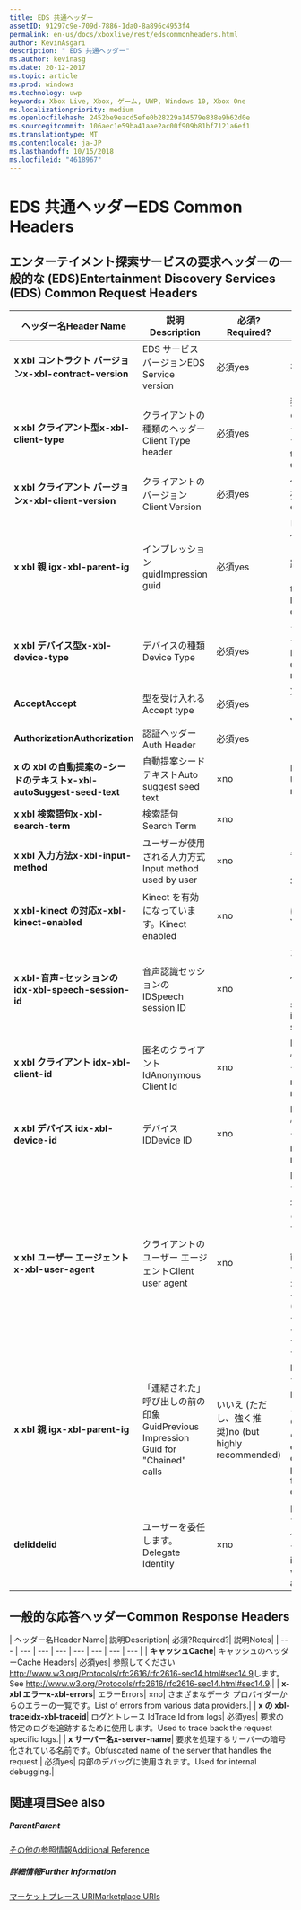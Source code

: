 ```yaml
---
title: EDS 共通ヘッダー
assetID: 91297c9e-709d-7886-1da0-8a896c4953f4
permalink: en-us/docs/xboxlive/rest/edscommonheaders.html
author: KevinAsgari
description: " EDS 共通ヘッダー"
ms.author: kevinasg
ms.date: 20-12-2017
ms.topic: article
ms.prod: windows
ms.technology: uwp
keywords: Xbox Live, Xbox, ゲーム, UWP, Windows 10, Xbox One
ms.localizationpriority: medium
ms.openlocfilehash: 2452be9eacd5efe0b28229a14579e838e9b62d0e
ms.sourcegitcommit: 106aec1e59ba41aae2ac00f909b81bf7121a6ef1
ms.translationtype: MT
ms.contentlocale: ja-JP
ms.lasthandoff: 10/15/2018
ms.locfileid: "4618967"
---
```

# <a name="eds-common-headers"></a><span data-ttu-id="c534c-104">EDS 共通ヘッダー</span><span class="sxs-lookup"><span data-stu-id="c534c-104">EDS Common Headers</span></span>

<a id="ID4EO"></a>



## <a name="entertainment-discovery-services-eds-common-request-headers"></a><span data-ttu-id="c534c-105">エンターテイメント探索サービスの要求ヘッダーの一般的な (EDS)</span><span class="sxs-lookup"><span data-stu-id="c534c-105">Entertainment Discovery Services (EDS) Common Request Headers</span></span>

| <span data-ttu-id="c534c-106">ヘッダー名</span><span class="sxs-lookup"><span data-stu-id="c534c-106">Header Name</span></span>| <span data-ttu-id="c534c-107">説明</span><span class="sxs-lookup"><span data-stu-id="c534c-107">Description</span></span>| <span data-ttu-id="c534c-108">必須?</span><span class="sxs-lookup"><span data-stu-id="c534c-108">Required?</span></span>| <span data-ttu-id="c534c-109">説明</span><span class="sxs-lookup"><span data-stu-id="c534c-109">Notes</span></span>|
| --- | --- | --- | --- |
| <b><span data-ttu-id="c534c-110">x xbl コントラクト バージョン</span><span class="sxs-lookup"><span data-stu-id="c534c-110">x-xbl-contract-version</span></span></b>| <span data-ttu-id="c534c-111">EDS サービス バージョン</span><span class="sxs-lookup"><span data-stu-id="c534c-111">EDS Service version</span></span>| <span data-ttu-id="c534c-112">必須</span><span class="sxs-lookup"><span data-stu-id="c534c-112">yes</span></span>| <span data-ttu-id="c534c-113">3.2</span><span class="sxs-lookup"><span data-stu-id="c534c-113">3.2</span></span>|
| <b><span data-ttu-id="c534c-114">x xbl クライアント型</span><span class="sxs-lookup"><span data-stu-id="c534c-114">x-xbl-client-type</span></span></b>| <span data-ttu-id="c534c-115">クライアントの種類のヘッダー</span><span class="sxs-lookup"><span data-stu-id="c534c-115">Client Type header</span></span>| <span data-ttu-id="c534c-116">必須</span><span class="sxs-lookup"><span data-stu-id="c534c-116">yes</span></span>| <span data-ttu-id="c534c-117">独自のクライアントの種類を取得するチームに問い合わせます。</span><span class="sxs-lookup"><span data-stu-id="c534c-117">Speak to team to get your own Client Type .</span></span>|
| <b><span data-ttu-id="c534c-118">x xbl クライアント バージョン</span><span class="sxs-lookup"><span data-stu-id="c534c-118">x-xbl-client-version</span></span></b>| <span data-ttu-id="c534c-119">クライアントのバージョン</span><span class="sxs-lookup"><span data-stu-id="c534c-119">Client Version</span></span>| <span data-ttu-id="c534c-120">必須</span><span class="sxs-lookup"><span data-stu-id="c534c-120">yes</span></span>| <span data-ttu-id="c534c-121">任意の空でない文字列。</span><span class="sxs-lookup"><span data-stu-id="c534c-121">Any non-empty string.</span></span>|
| <b><span data-ttu-id="c534c-122">x xbl 親 ig</span><span class="sxs-lookup"><span data-stu-id="c534c-122">x-xbl-parent-ig</span></span></b>| <span data-ttu-id="c534c-123">インプレッション guid</span><span class="sxs-lookup"><span data-stu-id="c534c-123">Impression guid</span></span>| <span data-ttu-id="c534c-124">必須</span><span class="sxs-lookup"><span data-stu-id="c534c-124">yes</span></span>| <span data-ttu-id="c534c-125">ログに記録し、その他のサービス呼び出しの間での要求を追跡するために使用します。</span><span class="sxs-lookup"><span data-stu-id="c534c-125">Used to track request in logs and across other service calls.</span></span>|
| <b><span data-ttu-id="c534c-126">x xbl デバイス型</span><span class="sxs-lookup"><span data-stu-id="c534c-126">x-xbl-device-type</span></span></b>| <span data-ttu-id="c534c-127">デバイスの種類</span><span class="sxs-lookup"><span data-stu-id="c534c-127">Device Type</span></span>| <span data-ttu-id="c534c-128">必須</span><span class="sxs-lookup"><span data-stu-id="c534c-128">yes</span></span>| <span data-ttu-id="c534c-129">クライアントを表すデバイスです。</span><span class="sxs-lookup"><span data-stu-id="c534c-129">Device that the client is representing .</span></span>|
| <b><span data-ttu-id="c534c-130">Accept</span><span class="sxs-lookup"><span data-stu-id="c534c-130">Accept</span></span></b>| <span data-ttu-id="c534c-131">型を受け入れる</span><span class="sxs-lookup"><span data-stu-id="c534c-131">Accept type</span></span>| <span data-ttu-id="c534c-132">必須</span><span class="sxs-lookup"><span data-stu-id="c534c-132">yes</span></span>| <span data-ttu-id="c534c-133">XML または JSON します。</span><span class="sxs-lookup"><span data-stu-id="c534c-133">XML or JSON.</span></span>|
| <b><span data-ttu-id="c534c-134">Authorization</span><span class="sxs-lookup"><span data-stu-id="c534c-134">Authorization</span></span></b>| <span data-ttu-id="c534c-135">認証ヘッダー</span><span class="sxs-lookup"><span data-stu-id="c534c-135">Auth Header</span></span>| <span data-ttu-id="c534c-136">必須</span><span class="sxs-lookup"><span data-stu-id="c534c-136">yes</span></span>|  |
| <b><span data-ttu-id="c534c-137">x の xbl の自動提案の-シードのテキスト</span><span class="sxs-lookup"><span data-stu-id="c534c-137">x-xbl-autoSuggest-seed-text</span></span></b>| <span data-ttu-id="c534c-138">自動提案シード テキスト</span><span class="sxs-lookup"><span data-stu-id="c534c-138">Auto suggest seed text</span></span>| <span data-ttu-id="c534c-139">×</span><span class="sxs-lookup"><span data-stu-id="c534c-139">no</span></span>| <span data-ttu-id="c534c-140">BI の使用と関連性</span><span class="sxs-lookup"><span data-stu-id="c534c-140">Used For BI and relevance</span></span>|
| <b><span data-ttu-id="c534c-141">x xbl 検索語句</span><span class="sxs-lookup"><span data-stu-id="c534c-141">x-xbl-search-term</span></span></b>| <span data-ttu-id="c534c-142">検索語句</span><span class="sxs-lookup"><span data-stu-id="c534c-142">Search Term</span></span>| <span data-ttu-id="c534c-143">×</span><span class="sxs-lookup"><span data-stu-id="c534c-143">no</span></span>|  |
| <b><span data-ttu-id="c534c-144">x xbl 入力方法</span><span class="sxs-lookup"><span data-stu-id="c534c-144">x-xbl-input-method</span></span></b>| <span data-ttu-id="c534c-145">ユーザーが使用される入力方式</span><span class="sxs-lookup"><span data-stu-id="c534c-145">Input method used by user</span></span>| <span data-ttu-id="c534c-146">×</span><span class="sxs-lookup"><span data-stu-id="c534c-146">no</span></span>| <span data-ttu-id="c534c-147">コント ローラー、音声認識、Kinect します。</span><span class="sxs-lookup"><span data-stu-id="c534c-147">Controller, Speech, Kinect .</span></span>|
| <b><span data-ttu-id="c534c-148">x xbl-kinect の対応</span><span class="sxs-lookup"><span data-stu-id="c534c-148">x-xbl-kinect-enabled</span></span></b>| <span data-ttu-id="c534c-149">Kinect を有効になっています。</span><span class="sxs-lookup"><span data-stu-id="c534c-149">Kinect enabled</span></span>| <span data-ttu-id="c534c-150">×</span><span class="sxs-lookup"><span data-stu-id="c534c-150">no</span></span>| <span data-ttu-id="c534c-151">はい/いいえ。</span><span class="sxs-lookup"><span data-stu-id="c534c-151">Yes/no.</span></span>|
| <b><span data-ttu-id="c534c-152">x xbl-音声-セッションの id</span><span class="sxs-lookup"><span data-stu-id="c534c-152">x-xbl-speech-session-id</span></span></b>| <span data-ttu-id="c534c-153">音声認識セッションの ID</span><span class="sxs-lookup"><span data-stu-id="c534c-153">Speech session ID</span></span>| <span data-ttu-id="c534c-154">×</span><span class="sxs-lookup"><span data-stu-id="c534c-154">no</span></span>| <span data-ttu-id="c534c-155">かどうかのセッションでは、音声認識を使用して開始されました。</span><span class="sxs-lookup"><span data-stu-id="c534c-155">Whether session was initiated using speech.</span></span>|
| <b><span data-ttu-id="c534c-156">x xbl クライアント id</span><span class="sxs-lookup"><span data-stu-id="c534c-156">x-xbl-client-id</span></span></b>| <span data-ttu-id="c534c-157">匿名のクライアント Id</span><span class="sxs-lookup"><span data-stu-id="c534c-157">Anonymous Client Id</span></span>| <span data-ttu-id="c534c-158">×</span><span class="sxs-lookup"><span data-stu-id="c534c-158">no</span></span>| <span data-ttu-id="c534c-159">BI レポートと関連性のために使用します。</span><span class="sxs-lookup"><span data-stu-id="c534c-159">Used for BI reporting and relevance.</span></span>|
| <b><span data-ttu-id="c534c-160">x xbl デバイス id</span><span class="sxs-lookup"><span data-stu-id="c534c-160">x-xbl-device-id</span></span></b>| <span data-ttu-id="c534c-161">デバイス ID</span><span class="sxs-lookup"><span data-stu-id="c534c-161">Device ID</span></span>| <span data-ttu-id="c534c-162">×</span><span class="sxs-lookup"><span data-stu-id="c534c-162">no</span></span>| <span data-ttu-id="c534c-163">BI レポートと関連性のために使用します。</span><span class="sxs-lookup"><span data-stu-id="c534c-163">Used for BI reporting and relevance.</span></span>|
| <b><span data-ttu-id="c534c-164">x xbl ユーザー エージェント</span><span class="sxs-lookup"><span data-stu-id="c534c-164">x-xbl-user-agent</span></span></b>| <span data-ttu-id="c534c-165">クライアントのユーザー エージェント</span><span class="sxs-lookup"><span data-stu-id="c534c-165">Client user agent</span></span>| <span data-ttu-id="c534c-166">×</span><span class="sxs-lookup"><span data-stu-id="c534c-166">no</span></span>| <span data-ttu-id="c534c-167">BI に使用されます。</span><span class="sxs-lookup"><span data-stu-id="c534c-167">Used for BI.</span></span> <span data-ttu-id="c534c-168">"&lt;名 >/&lt;バージョン > (&lt;OS バージョン > です。&lt;プラットフォーム > です。&lt;機能 > です。&lt;製造 > です。&lt;モデル >)"。</span><span class="sxs-lookup"><span data-stu-id="c534c-168">"&lt;name>/&lt;version> (&lt;OS version>; &lt;platform>; &lt;capability>; &lt;manufacture>; &lt;model>)".</span></span>|
| <b><span data-ttu-id="c534c-169">x xbl 親 ig</span><span class="sxs-lookup"><span data-stu-id="c534c-169">x-xbl-parent-ig</span></span></b>| <span data-ttu-id="c534c-170">「連結された」呼び出しの前の印象 Guid</span><span class="sxs-lookup"><span data-stu-id="c534c-170">Previous Impression Guid for "Chained" calls</span></span>| <span data-ttu-id="c534c-171">いいえ (ただし、強く推奨)</span><span class="sxs-lookup"><span data-stu-id="c534c-171">no (but highly recommended)</span></span>| <span data-ttu-id="c534c-172">BI 関連に重要です。</span><span class="sxs-lookup"><span data-stu-id="c534c-172">Important for BI relevance.</span></span> <span data-ttu-id="c534c-173">たとえば、ブラウズ通話の IG は、詳細は次の親 IG です。</span><span class="sxs-lookup"><span data-stu-id="c534c-173">For example, a Browse call's IG is the parent IG for a following up detail call.</span></span>|
| <b><span data-ttu-id="c534c-174">delid</span><span class="sxs-lookup"><span data-stu-id="c534c-174">delid</span></span></b>| <span data-ttu-id="c534c-175">ユーザーを委任します。</span><span class="sxs-lookup"><span data-stu-id="c534c-175">Delegate Identity</span></span>| <span data-ttu-id="c534c-176">×</span><span class="sxs-lookup"><span data-stu-id="c534c-176">no</span></span>| <span data-ttu-id="c534c-177">内部サービスで使用すると、ユーザーの代わりに動作します。</span><span class="sxs-lookup"><span data-stu-id="c534c-177">Used by internal services to work on behalf of a user.</span></span>|

## <a name="common-response-headers"></a><span data-ttu-id="c534c-178">一般的な応答ヘッダー</span><span class="sxs-lookup"><span data-stu-id="c534c-178">Common Response Headers</span></span>

| <span data-ttu-id="c534c-179">ヘッダー名</span><span class="sxs-lookup"><span data-stu-id="c534c-179">Header Name</span></span>| <span data-ttu-id="c534c-180">説明</span><span class="sxs-lookup"><span data-stu-id="c534c-180">Description</span></span>| <span data-ttu-id="c534c-181">必須?</span><span class="sxs-lookup"><span data-stu-id="c534c-181">Required?</span></span>| <span data-ttu-id="c534c-182">説明</span><span class="sxs-lookup"><span data-stu-id="c534c-182">Notes</span></span>|
| --- | --- | --- | --- | --- | --- | --- | --- |
| <b><span data-ttu-id="c534c-183">キャッシュ</span><span class="sxs-lookup"><span data-stu-id="c534c-183">Cache</span></span></b>| <span data-ttu-id="c534c-184">キャッシュのヘッダー</span><span class="sxs-lookup"><span data-stu-id="c534c-184">Cache Headers</span></span>| <span data-ttu-id="c534c-185">必須</span><span class="sxs-lookup"><span data-stu-id="c534c-185">yes</span></span>| <span data-ttu-id="c534c-186">参照してください<a href="http://www.w3.org/Protocols/rfc2616/rfc2616-sec14.html#sec14.9">http://www.w3.org/Protocols/rfc2616/rfc2616-sec14.html#sec14.9</a>します。</span><span class="sxs-lookup"><span data-stu-id="c534c-186">See <a href="http://www.w3.org/Protocols/rfc2616/rfc2616-sec14.html#sec14.9">http://www.w3.org/Protocols/rfc2616/rfc2616-sec14.html#sec14.9</a>.</span></span>|
| <b><span data-ttu-id="c534c-187">x-xbl エラー</span><span class="sxs-lookup"><span data-stu-id="c534c-187">x-xbl-errors</span></span></b>| <span data-ttu-id="c534c-188">エラー</span><span class="sxs-lookup"><span data-stu-id="c534c-188">Errors</span></span>| <span data-ttu-id="c534c-189">×</span><span class="sxs-lookup"><span data-stu-id="c534c-189">no</span></span>| <span data-ttu-id="c534c-190">さまざまなデータ プロバイダーからのエラーの一覧です。</span><span class="sxs-lookup"><span data-stu-id="c534c-190">List of errors from various data providers.</span></span>|
| <b><span data-ttu-id="c534c-191">x の xbl-traceid</span><span class="sxs-lookup"><span data-stu-id="c534c-191">x-xbl-traceid</span></span></b>| <span data-ttu-id="c534c-192">ログとトレース Id</span><span class="sxs-lookup"><span data-stu-id="c534c-192">Trace Id from logs</span></span>| <span data-ttu-id="c534c-193">必須</span><span class="sxs-lookup"><span data-stu-id="c534c-193">yes</span></span>| <span data-ttu-id="c534c-194">要求の特定のログを追跡するために使用します。</span><span class="sxs-lookup"><span data-stu-id="c534c-194">Used to trace back the request specific logs.</span></span>|
| <b><span data-ttu-id="c534c-195">x サーバー名</span><span class="sxs-lookup"><span data-stu-id="c534c-195">x-server-name</span></span></b>| <span data-ttu-id="c534c-196">要求を処理するサーバーの暗号化されている名前です。</span><span class="sxs-lookup"><span data-stu-id="c534c-196">Obfuscated name of the server that handles the request.</span></span>| <span data-ttu-id="c534c-197">必須</span><span class="sxs-lookup"><span data-stu-id="c534c-197">yes</span></span>| <span data-ttu-id="c534c-198">内部のデバッグに使用されます。</span><span class="sxs-lookup"><span data-stu-id="c534c-198">Used for internal debugging.</span></span>|

<a id="ID4EECAC"></a>


## <a name="see-also"></a><span data-ttu-id="c534c-199">関連項目</span><span class="sxs-lookup"><span data-stu-id="c534c-199">See also</span></span>

<a id="ID4EGCAC"></a>


##### <a name="parent"></a><span data-ttu-id="c534c-200">Parent</span><span class="sxs-lookup"><span data-stu-id="c534c-200">Parent</span></span>  

[<span data-ttu-id="c534c-201">その他の参照情報</span><span class="sxs-lookup"><span data-stu-id="c534c-201">Additional Reference</span></span>](atoc-xboxlivews-reference-additional.md)


<a id="ID4ESCAC"></a>


##### <a name="further-information"></a><span data-ttu-id="c534c-202">詳細情報</span><span class="sxs-lookup"><span data-stu-id="c534c-202">Further Information</span></span>

[<span data-ttu-id="c534c-203">マーケットプレース URI</span><span class="sxs-lookup"><span data-stu-id="c534c-203">Marketplace URIs</span></span>](../uri/marketplace/atoc-reference-marketplace.md)
